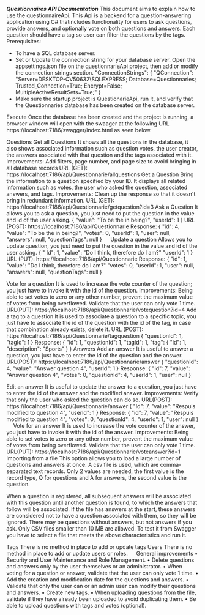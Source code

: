 ***Questionnaires API Documentation***
This document aims to explain how to use the questionnaireApi. This Api is a backend for a question-answering application using C# thatincludes functionality for users to ask questions, provide answers, and optionally vote on both questions and answers. Each question should have a tag so user can filter the questions by the tags.
Prerequisites:
*	To have a SQL database server.
*	Set or Update the connection string for your database server. Open the appsettings.json file on the questionnarieApi project, then add or modify the connection strings section.
  "ConnectionStrings": {
    "QConnection": "Server=DESKTOP-QV50632\\SQLEXPRESS; Database=Questionnaries; Trusted_Connection=True; Encrypt=False; MultipleActiveResultSets=True;"
  }
*	Make sure the startup project is QuestionarieApi, run it, and verify that the Questionnaries database has been created on the database server.

Execute
Once the database has been created and the project is running, a browser window will open with the swaager at the following URL https://localhost:7186/swagger/index.html as seen below.
 
Questions
Get all Questions
It shows all the questions in the database, it also shows associated information such as question votes, the user creator, the answers associated with that question and the tags associated with it. 
Improvements: Add filters, page number, and page size to avoid bringing in all database records 
URL (GET):  https://localhost:7186/api/Questionnarie/allquestions
Get a Question
Bring the information to a question specified by your ID. It displays all related information such as votes, the user who asked the question, associated answers, and tags.
Improvements: Clean up the response so that it doesn't bring in redundant information. 
URL (GET): https://localhost:7186/api/Questionnarie/getquestion?id=3
Ask a Question
It allows you to ask a question, you just need to put the question in the value and id of the user asking. 
{
  "value": "To be the in being?",
  "userId": 1
}
URL (POST): https://localhost:7186/api/Questionnarie
Response:
{
  "id": 4,
  "value": "To be the in being?",
  "votes": 0,
  "userId": 1,
  "user": null,
  "answers": null,
  "questionTags": null
}
 
Update a question
Allows you to update question, you just need to put the question in the value and id of the user asking. 
{
  " Id": 1,
  "value": "Do I think, therefore do I am?"
  "userId": 1
}
URL (PUT): https://localhost:7186/api/Questionnarie
Response:
{
  "id": 1,
  "value": "Do I think, therefore do I am?"
  "votes": 0,
  "userId": 1,
  "user": null,
  "answers": null,
  "questionTags": null
}

Vote for a question
It is used to increase the vote counter of the question; you just have to invoke it with the id of the question.
Improvements: Being able to set votes to zero or any other number, prevent the maximum value of votes from being overflowed. Validate that the user can only vote 1 time.
URL(PUT): https://localhost:7186/api/Questionnarie/votequestion?id=4
Add a tag to a question
It is used to associate a question to a specific topic, you just have to associate the id of the question with the id of the tag, in case that combination already exists, delete it. 
URL (POST): https://localhost:7186/api/Questionnarie/tagquestion
{
  "questionId": 1,
  "tagId": 1
}
Response:
{
  "id": 1,
  "questionId": 1,
  "tagId": 1,
  "tag": {
    "id": 1,
    "description": "Sports"
  }
}
Answers
Add an answer
It is useful to answer a question, you just have to enter the id of the question and the answer.
URL(POST): https://localhost:7186/api/Questionnarie/answer
{
  "questionId": 4,
  "value": "Answer question 4",
  "userId": 1
}
Response:
{
  "id": 7,
  "value": "Answer question 4",
  "votes": 0,
  "questionId": 4,
  "userId": 1,
  "user": null
}

Edit an answer
It is useful to update the answer to a question, you just have to enter the id of the answer and the modified answer.
Improvements: Verify that only the user who asked the question can do so.
URL(POST): https://localhost:7186/api/Questionnarie/answer
{
  "Id": 7,
  "value": "Respuis modified to question 4",
  "userId": 1
}
Response:
{
  "id": 7,
  "value": "Respuis modified to question 4",
  "votes": 0,
  "questionId": 4,
  "userId": 1,
  "user": null
}
 
Vote for an answer
It is used to increase the vote counter of the answer, you just have to invoke it with the id of the answer.
Improvements: Being able to set votes to zero or any other number, prevent the maximum value of votes from being overflowed. Validate that the user can only vote 1 time.
URL(PUT): https://localhost:7186/api/Questionnarie/voteanswer?id=1
Importing from a file
This option allows you to load a large number of questions and answers at once. A csv file is used, which are comma-separated text records. Only 2 values are needed, the first value is the record type, Q for questions and A for answers, the second value is the question. 

When a question is registered, all subsequent answers will be associated with this question until another question is found, to which the answers that follow will be associated. If the file has answers at the start, these answers are considered not to have a question associated with them, so they will be ignored. There may be questions without answers, but not answers if you ask.
Only CSV files smaller than 10 MB are allowed.
To test it from Swagger you have to select a file that meets the above characteristics and run it.

Tags
There is no method in place to add or update tags
Users
There is no method in place to add or update users or roles.
 
General improvements
•	Security and User Maintenance and Role Management.
•	Delete questions and answers only by the user themselves or an administrator.
•	When voting for a question or answer, validate that the user can only vote 1 time.
•	Add the creation and modification date for the questions and answers.
•	Validate that only the user can or an admin user can modify their questions and answers.
•	Create new tags.
•	When uploading questions from the file, validate if they have already been uploaded to avoid duplicating them.
•	Be able to upload questions with tags and votes (optional).
